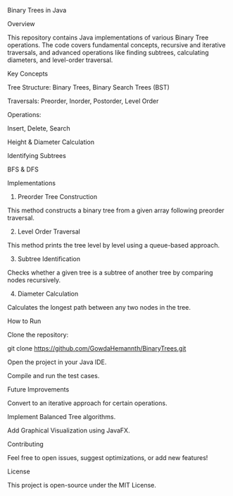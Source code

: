 Binary Trees in Java

Overview

This repository contains Java implementations of various Binary Tree operations. The code covers fundamental concepts, recursive and iterative traversals, and advanced operations like finding subtrees, calculating diameters, and level-order traversal.

Key Concepts

Tree Structure: Binary Trees, Binary Search Trees (BST)

Traversals: Preorder, Inorder, Postorder, Level Order

Operations:

Insert, Delete, Search

Height & Diameter Calculation

Identifying Subtrees

BFS & DFS

Implementations

1. Preorder Tree Construction

This method constructs a binary tree from a given array following preorder traversal.

2. Level Order Traversal

This method prints the tree level by level using a queue-based approach.

3. Subtree Identification

Checks whether a given tree is a subtree of another tree by comparing nodes recursively.

4. Diameter Calculation

Calculates the longest path between any two nodes in the tree.

How to Run

Clone the repository:

git clone https://github.com/GowdaHemannth/BinaryTrees.git

Open the project in your Java IDE.

Compile and run the test cases.

Future Improvements

Convert to an iterative approach for certain operations.

Implement Balanced Tree algorithms.

Add Graphical Visualization using JavaFX.

Contributing

Feel free to open issues, suggest optimizations, or add new features!

License

This project is open-source under the MIT License.
